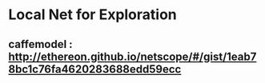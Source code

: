 # Local Net for Exploration

## caffemodel : http://ethereon.github.io/netscope/#/gist/1eab78bc1c76fa4620283688edd59ecc